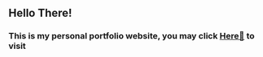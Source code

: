 ## Hello There!
### This is my personal portfolio website, you may click <a href="https://am0908.github.io/portfolio/work.html">Here🎇</a> to visit 
